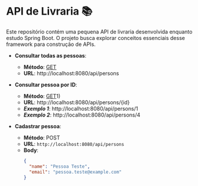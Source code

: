 # API de Livraria 📚
Este repositório contém uma pequena API de livraria desenvolvida enquanto estudo Spring Boot. O projeto busca explorar conceitos essenciais desse framework para construção de APIs.

- **Consultar todas as pessoas**:
  - **Método**: [GET](http://localhost:8080/api/persons)
  - **URL**: http://localhost:8080/api/persons

- **Consultar pessoa por ID**: 
  - **Método**: [GET](http://localhost:8080/api/persons)1)
  - **URL**: http://localhost:8080/api/persons/{id}
  - ***Exemplo 1***: http://localhost:8080/api/persons/1
  - ***Exemplo 2***: http://localhost:8080/api/persons/4

- **Cadastrar pessoa**: 
  - **Método**: POST
  - **URL**: `http://localhost:8080/api/persons`
  - **Body**:
    ```json
    {
      "name": "Pessoa Teste",
      "email": "pessoa.teste@example.com"
    }
    ```
